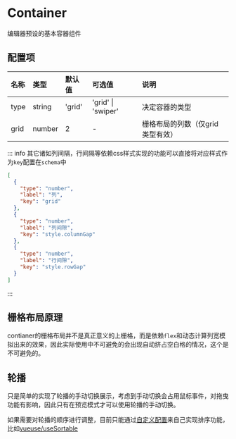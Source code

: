 # Container

编辑器预设的基本容器组件

## 配置项

| 名称 | 类型 | 默认值 | 可选值 | 说明 |
| :--- | :-- | :----- | :---- | :--- |
| type | string | 'grid' | 'grid' \| 'swiper' | 决定容器的类型 |
| grid | number | 2 | - | 栅格布局的列数（仅grid类型有效）

::: info
其它诸如列间隔，行间隔等依赖css样式实现的功能可以直接将对应样式作为`key`配置在`schema`中


```json
[
  {
    "type": "number",
    "label": "列",
    "key": "grid"
  },
  {
    "type": "number",
    "label": "列间隙",
    "key": "style.columnGap"
  },
  {
    "type": "number",
    "label": "行间隙",
    "key": "style.rowGap"
  }
]
```
:::

## 栅格布局原理

contianer的栅格布局并不是真正意义的上栅格，而是依赖`flex`和动态计算列宽模拟出来的效果，因此实际使用中不可避免的会出现自动挤占空白格的情况，这个是不可避免的。

## 轮播

只是简单的实现了轮播的手动切换展示，考虑到手动切换会占用鼠标事件，对拖曳功能有影响，因此只有在预览模式才可以使用轮播的手动切换。

如果需要对轮播的顺序进行调整，目前只能通过[自定义配置](/editor/schema#自定义)来自己实现排序功能，比如[vueuse/useSortable](https://vueuse.org/integrations/useSortable/#usesortable)